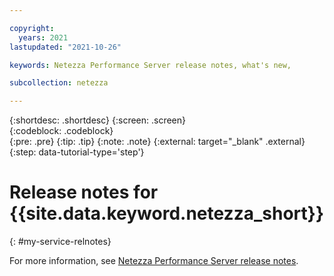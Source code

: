 ```yaml
---

copyright:
  years: 2021
lastupdated: "2021-10-26"

keywords: Netezza Performance Server release notes, what's new, 

subcollection: netezza

---
```


{:shortdesc: .shortdesc}
{:screen: .screen}  
{:codeblock: .codeblock}  
{:pre: .pre}
{:tip: .tip}
{:note: .note}
{:external: target="_blank" .external}
{:step: data-tutorial-type='step'}

# Release notes for {{site.data.keyword.netezza_short}}
{: #my-service-relnotes}

For more information, see [Netezza Performance Server release notes](https://www.ibm.com/docs/en/netezza?topic=started-netezza-performance-server-release-notes).

